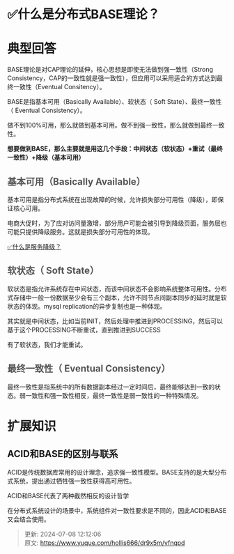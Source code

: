 # ✅什么是分布式BASE理论？

# 典型回答


BASE理论是对CAP理论的延伸，核心思想是即使无法做到强一致性（Strong Consistency，CAP的一致性就是强一致性），但应用可以采用适合的方式达到最终一致性（Eventual Consitency）。



BASE是指基本可用（Basically Available）、软状态（ Soft State）、最终一致性（ Eventual Consistency）。



做不到100%可用，那么就做到基本可用。做不到强一致性，那么就做到最终一致性。



**想要做到BASE，那么主要就是用这几个手段：中间状态（软状态）+重试（最终一致性）+降级（基本可用）**

## <font style="color:rgb(85, 85, 85);">基本可用（Basically Available）</font>
基本可用是指分布式系统在出现故障的时候，允许损失部分可用性（降级），即保证核心可用。



电商大促时，为了应对访问量激增，部分用户可能会被引导到降级页面，服务层也可能只提供降级服务。这就是损失部分可用性的体现。



[✅什么是服务降级？](https://www.yuque.com/hollis666/dr9x5m/eukvb5)



## <font style="color:rgb(85, 85, 85);">软状态（ Soft State）</font>
软状态是指允许系统存在中间状态，而该中间状态不会影响系统整体可用性。分布式存储中一般一份数据至少会有三个副本，允许不同节点间副本同步的延时就是软状态的体现。mysql replication的异步复制也是一种体现。



其实就是中间状态，比如当前INIT，然后处理中推进到PROCESSING，然后可以基于这个PROCESSING不断重试，直到推进到SUCCESS



有了软状态，我们才能重试。

## <font style="color:rgb(85, 85, 85);">最终一致性（ Eventual Consistency）</font>
最终一致性是指系统中的所有数据副本经过一定时间后，最终能够达到一致的状态。弱一致性和强一致性相反，最终一致性是弱一致性的一种特殊情况。

# 扩展知识
## ACID和BASE的区别与联系


ACID是传统数据库常用的设计理念，追求强一致性模型。BASE支持的是大型分布式系统，提出通过牺牲强一致性获得高可用性。



ACID和BASE代表了两种截然相反的设计哲学



在分布式系统设计的场景中，系统组件对一致性要求是不同的，因此ACID和BASE又会结合使用。



> 更新: 2024-07-08 12:12:06  
> 原文: <https://www.yuque.com/hollis666/dr9x5m/vfnqpd>